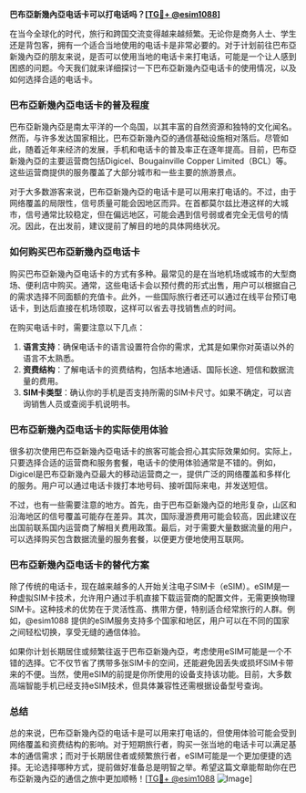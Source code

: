 **巴布亞新幾內亞电话卡可以打电话吗？[[TG💪+ @esim1088](https://t.me/s/esim1088)]**

在当今全球化的时代，旅行和跨国交流变得越来越频繁。无论你是商务人士、学生还是背包客，拥有一个适合当地使用的电话卡是非常必要的。对于计划前往巴布亞新幾內亞的朋友来说，是否可以使用当地的电话卡来打电话，可能是一个让人感到困惑的问题。今天我们就来详细探讨一下巴布亞新幾內亞电话卡的使用情况，以及如何选择合适的电话卡。

### 巴布亞新幾內亞电话卡的普及程度

巴布亞新幾內亞是南太平洋的一个岛国，以其丰富的自然资源和独特的文化闻名。然而，与许多发达国家相比，巴布亞新幾內亞的通信基础设施相对落后。尽管如此，随着近年来经济的发展，手机和电话卡的普及率正在逐年提高。目前，巴布亞新幾內亞的主要运营商包括Digicel、Bougainville Copper Limited（BCL）等。这些运营商提供的服务覆盖了大部分城市和一些主要的旅游景点。

对于大多数游客来说，巴布亞新幾內亞的电话卡是可以用来打电话的。不过，由于网络覆盖的局限性，信号质量可能会因地区而异。在首都莫尔兹比港这样的大城市，信号通常比较稳定，但在偏远地区，可能会遇到信号弱或者完全无信号的情况。因此，在出发前，建议提前了解目的地的具体网络状况。

### 如何购买巴布亞新幾內亞电话卡

购买巴布亞新幾內亞电话卡的方式有多种。最常见的是在当地机场或城市的大型商场、便利店中购买。通常，这些电话卡会以预付费的形式出售，用户可以根据自己的需求选择不同面额的充值卡。此外，一些国际旅行者还可以通过在线平台预订电话卡，到达后直接在机场领取，这样可以省去寻找销售点的时间。

在购买电话卡时，需要注意以下几点：

1. **语言支持**：确保电话卡的语言设置符合你的需求，尤其是如果你对英语以外的语言不太熟悉。
2. **资费结构**：了解电话卡的资费结构，包括本地通话、国际长途、短信和数据流量的费用。
3. **SIM卡类型**：确认你的手机是否支持所需的SIM卡尺寸。如果不确定，可以咨询销售人员或查阅手机说明书。

### 巴布亞新幾內亞电话卡的实际使用体验

很多初次使用巴布亞新幾內亞电话卡的旅客可能会担心其实际效果如何。实际上，只要选择合适的运营商和服务套餐，电话卡的使用体验通常是不错的。例如，Digicel是巴布亞新幾內亞最大的移动运营商之一，提供广泛的网络覆盖和多样化的服务。用户可以通过电话卡拨打本地号码、接听国际来电，并发送短信。

不过，也有一些需要注意的地方。首先，由于巴布亞新幾內亞的地形复杂，山区和沿海地区的信号覆盖可能存在差异。其次，国际漫游费用可能会较高，因此建议在出国前联系国内运营商了解相关费用政策。最后，对于需要大量数据流量的用户，可以选择购买包含数据流量的服务套餐，以便更方便地使用互联网。

### 巴布亞新幾內亞电话卡的替代方案

除了传统的电话卡，现在越来越多的人开始关注电子SIM卡（eSIM）。eSIM是一种虚拟SIM卡技术，允许用户通过手机直接下载运营商的配置文件，无需更换物理SIM卡。这种技术的优势在于灵活性高、携带方便，特别适合经常旅行的人群。例如，@esim1088 提供的eSIM服务支持多个国家和地区，用户可以在不同的国家之间轻松切换，享受无缝的通信体验。

如果你计划长期居住或频繁往返于巴布亞新幾內亞，考虑使用eSIM可能是一个不错的选择。它不仅节省了携带多张SIM卡的空间，还能避免因丢失或损坏SIM卡带来的不便。当然，使用eSIM的前提是你所使用的设备支持该功能。目前，大多数高端智能手机已经支持eSIM技术，但具体兼容性还需根据设备型号查询。

### 总结

总的来说，巴布亞新幾內亞的电话卡是可以用来打电话的，但使用体验可能会受到网络覆盖和资费结构的影响。对于短期旅行者，购买一张当地的电话卡可以满足基本的通信需求；而对于长期居住者或频繁旅行者，eSIM可能是一个更加便捷的选择。无论选择哪种方式，提前做好准备总是明智之举。希望这篇文章能帮助你在巴布亞新幾內亞的通信之旅中更加顺畅！[[TG💪+ @esim1088](https://t.me/s/esim1088) ![Image](https://i.postimg.cc/4NQfJmqS/Snipaste-2025-05-13-00-14-12.png)]
